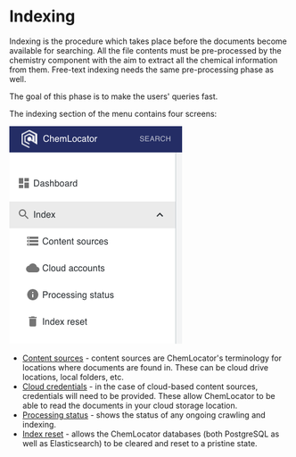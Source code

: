 # Indexing 

Indexing is the procedure which takes place before the documents become 
available for searching. All the file contents must be pre-processed by the 
chemistry component with the aim to extract all the chemical information from 
them. Free-text indexing needs the same pre-processing phase as well. 

The goal of this phase is to make the users' queries fast.

The indexing section of the menu contains four screens:

![Admin menu](../../images/menu/indexing-menu.png)

  - [Content sources](content-sources/content-sources-overview.md) - content 
  sources are ChemLocator's terminology for locations where documents are found
  in.  These can be cloud drive locations, local folders, etc.
  - [Cloud credentials](cloud-credentials/cloud-credentials-overview.md) - in the case
  of cloud-based content sources, credentials will need to be provided.  These 
  allow ChemLocator to be able to read the documents in your cloud storage
  location.
  - [Processing status](processing-status.md) - shows the
  status of any ongoing crawling and indexing.
  - [Index reset](index-reset.md) - allows the 
  ChemLocator databases (both PostgreSQL as well as Elasticsearch) to be cleared
  and reset to a pristine state.
